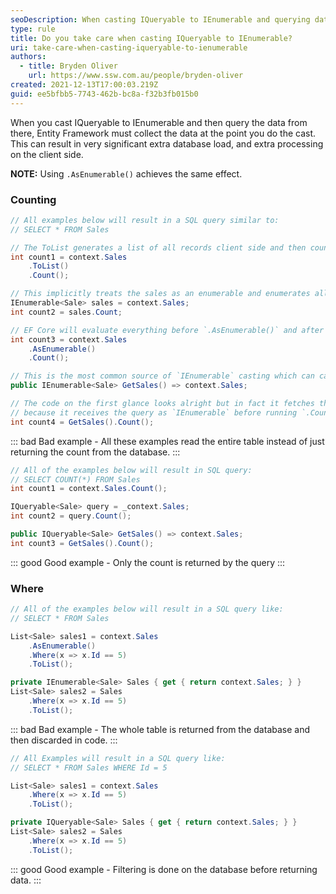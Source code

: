 ```yaml
---
seoDescription: When casting IQueryable to IEnumerable and querying data afterwards, Entity Framework must collect the data at that point, resulting in significant extra database load and processing on the client side. Use AsEnumerable() instead for more efficient queries.
type: rule
title: Do you take care when casting IQueryable to IEnumerable?
uri: take-care-when-casting-iqueryable-to-ienumerable
authors:
  - title: Bryden Oliver
    url: https://www.ssw.com.au/people/bryden-oliver
created: 2021-12-13T17:00:03.219Z
guid: ee5bfbb5-7743-462b-bc8a-f32b3fb015b0
---
```


When you cast IQueryable to IEnumerable and then query the data from there, Entity Framework must collect the data at the point you do the cast. This can result in very significant extra database load, and extra processing on the client side.

**NOTE:** Using `.AsEnumerable()` achieves the same effect.

<!--endintro-->

### Counting

```cs
// All examples below will result in a SQL query similar to:
// SELECT * FROM Sales

// The ToList generates a list of all records client side and then counts them.
int count1 = context.Sales
    .ToList()
    .Count();

// This implicitly treats the sales as an enumerable and enumerates all the items to count them.
IEnumerable<Sale> sales = context.Sales;
int count2 = sales.Count;

// EF Core will evaluate everything before `.AsEnumerable()` and after that line, everything is in-memory.
int count3 = context.Sales
    .AsEnumerable()
    .Count();

// This is the most common source of `IEnumerable` casting which can cause significant performance issues.
public IEnumerable<Sale> GetSales() => context.Sales;

// The code on the first glance looks alright but in fact it fetches the entire table from SQL Server
// because it receives the query as `IEnumerable` before running `.Count()`.
int count4 = GetSales().Count();
```

::: bad
Bad example - All these examples read the entire table instead of just returning the count from the database.
:::

```cs
// All of the examples below will result in SQL query:
// SELECT COUNT(*) FROM Sales
int count1 = context.Sales.Count();

IQueryable<Sale> query = _context.Sales;
int count2 = query.Count();

public IQueryable<Sale> GetSales() => context.Sales;
int count3 = GetSales().Count();
```

::: good
Good example - Only the count is returned by the query
:::

### Where

```cs
// All of the examples below will result in a SQL query like:
// SELECT * FROM Sales

List<Sale> sales1 = context.Sales
    .AsEnumerable()
    .Where(x => x.Id == 5)
    .ToList();

private IEnumerable<Sale> Sales { get { return context.Sales; } }
List<Sale> sales2 = Sales
    .Where(x => x.Id == 5)
    .ToList();
```

::: bad
Bad example - The whole table is returned from the database and then discarded in code.
:::

```cs
// All Examples will result in a SQL query like:
// SELECT * FROM Sales WHERE Id = 5

List<Sale> sales1 = context.Sales
    .Where(x => x.Id == 5)
    .ToList();

private IQueryable<Sale> Sales { get { return context.Sales; } }
List<Sale> sales2 = Sales
    .Where(x => x.Id == 5)
    .ToList();
```

::: good
Good example - Filtering is done on the database before returning data.
:::

